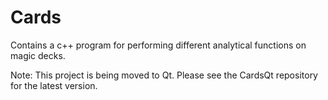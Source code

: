 # Cards
Contains a c++ program for performing different analytical functions on magic decks.

Note: 
This project is being moved to Qt.  Please see the CardsQt repository for the latest version.
